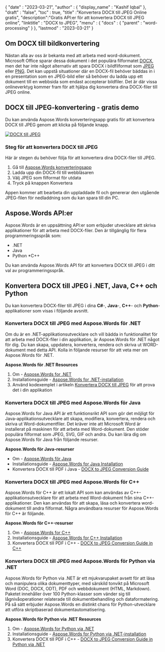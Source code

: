 {
  "date" : "2023-03-21",
  "author" : {
    "display_name" : "Kashif Iqbal"
},
  "draft" : "false",
  "toc" : true,
  "title" :"Konvertera DOCX till JPEG Online gratis",
  "description":"Gratis API:er för att konvertera DOCX till JPEG online",
  "linktitle" : "DOCX to JPEG",
  "menu" : {
    "docs" : {
      "parent" : "word-processing"
}
},
  "lastmod" : "2023-03-21"
}

## Om DOCX till bildkonvertering

Nästan alla av oss är bekanta med att arbeta med word-dokument. Microsoft Office sparar dessa dokument i det populära filformatet [DOCX](/sv/ordbehandling/docx/), men det har inte något alternativ att spara DOCX i bildfilformat som [JPEG](/sv/image/jpeg/) eller [ PNG](/sv/bild/png/). Det kan uppstå situationer där en DOCX-fil behöver bäddas in i en presentation som en JPEG-bild eller så behöver du ladda upp ett dokument till en webbsida som endast accepterar bildfiler. Det är där vissa onlineverktyg kommer fram för att hjälpa dig konvertera dina DOCX-filer till JPEG online.


## DOCX till JPEG-konvertering - gratis demo

Du kan använda Aspose.Words konverteringsapp gratis för att konvertera DOCX till JPEG genom att klicka på följande knapp.

[![DOCX till JPEG](../docx-to-jpg.png?width=120px&height=60px)](https://products.aspose.app/words/conversion/docx-to-jpg)

### Steg för att konvertera DOCX till JPEG

Här är stegen du behöver följa för att konvertera dina DOCX-filer till JPEG.

1. Gå till [Aspose.Words konverteringsapp](https://products.aspose.app/words/conversion/docx-to-jpg)
1. Ladda upp din DOCX-fil till webbläsaren
1. Välj JPEG som filformat för utdata
1. Tryck på knappen Konvertera

Appen kommer att bearbeta din uppladdade fil och genererar den utgående JPEG-filen för nedladdning som du kan spara till din PC.

## Aspose.Words API:er

Aspose.Words är en uppsättning API:er som erbjuder utvecklare att skriva applikationer för att arbeta med DOCX-filer. Den är tillgänglig för flera programmeringsspråk som:

* .NET
* Java
* Python
*C++

Du kan använda Aspose.Words API för att konvertera DOCX till JPEG i ditt val av programmeringsspråk.

## Konvertera DOCX till JPEG i .NET, Java, C++ och Python

Du kan konvertera DOCX-filer till JPEG i dina **C#**-, **Java**-, **C++**- och **Python**-applikationer som visas i följande avsnitt.

### Konvertera DOCX till JPEG med Aspose.Words för .NET

Om du är en .NET-applikationsutvecklare och vill bädda in funktionalitet för att arbeta med DOCX-filer i din applikation, är Aspose.Words för .NET något för dig. Du kan skapa, uppdatera, konvertera, rendera och skriva ut WORD-dokument med detta API. Kolla in följande resurser för att veta mer om Aspose.Words för .NET.

**Aspose.Words för .NET Resources**

1. Om - [Aspose.Words for .NET](https://products.aspose.com/words/net/)
1. Installationsguide - [Aspose.Words for .NET-installation](https://docs.aspose.com/words/net/installation/)
1. Använd kodexemplet i artikeln [Konvertera DOCX till JPEG](https://docs.aspose.com/words/net/convert-a-document-to-an-image/) för att prova det i din applikation

### Konvertera DOCX till JPEG med Aspose.Words för Java

Aspose.Words for Java API är ett funktionsrikt API som gör det möjligt för Java-applikationsutvecklare att skapa, modifiera, konvertera, rendera och skriva ut Word-dokumentfiler. Det kräver inte att Microsoft Word är installerat på maskinen för att arbeta med Word-dokument. Den stöder populära filformat som JPEG, SVG, GIF och andra. Du kan lära dig om Aspose.Words för Java från följande resurser.

**Aspose.Words för Java-resurser**

* Om - [Aspose.Words för Java](https://products.aspose.com/words/java/)
* Installationsguide - [Aspose.Words for Java Installation](https://docs.aspose.com/words/java/installation/)
* Konvertera DOCX till PDF i Java - [DOCX to JPEG Conversion Guide](https://docs.aspose.com/words/java/convert-a-document-to-an-image/)

### Konvertera DOCX till JPEG med Aspose.Words för C++

Aspose.Words för C++ är ett lokalt API som kan användas av C++-applikationsutvecklare för att arbeta med Word-dokument från sina C++-applikationer. Den kan användas för att skapa, läsa och konvertera word-dokument till andra filformat. Några användbara resurser för Aspose.Words för C++ är följande.

**Aspose.Words för C++-resurser**

1. Om - [Aspose.Words for C++](https://products.aspose.com/words/cpp/)
1. Installationsguide - [Aspose.Words for C++ Installation](https://docs.aspose.com/words/cpp/installation/)
1. Konvertera DOCX till PDF i C++ - [DOCX to JPEG Conversion Guide in C++](https://docs.aspose.com/words/cpp/convert-a-document-to-an-image/)

### Konvertera DOCX till JPEG med Aspose.Words för Python via .NET

Aspose.Words för Python via .NET är ett mjukvarupaket avsett för att läsa och manipulera olika dokumenttyper, med särskild tonvikt på Microsoft Word (DOC, DOCX, ODT), PDF och webbdokument (HTML, Markdown). Paketet innehåller över 100 Python-klasser som vänder sig till lågnivåoperationer relaterade till dokumentbehandling och dataformatering. På så sätt erbjuder Aspose.Words en distinkt chans för Python-utvecklare att utföra skriptbaserad dokumentautomatisering.

**Aspose.Words för Python via .NET Resources**

1. Om - [Aspose.Words for Python via .NET](https://products.aspose.com/words/python-net/)
1. Installationsguide - [Aspose.Words for Python via .NET-installation](https://releases.aspose.com/words/python/)
1. Konvertera DOCX till PDF i C++ - [DOCX to JPEG Conversion Guide in Python via .NET](https://docs.aspose.com/words/python-net/convert-a-document-to-an-image/ )

